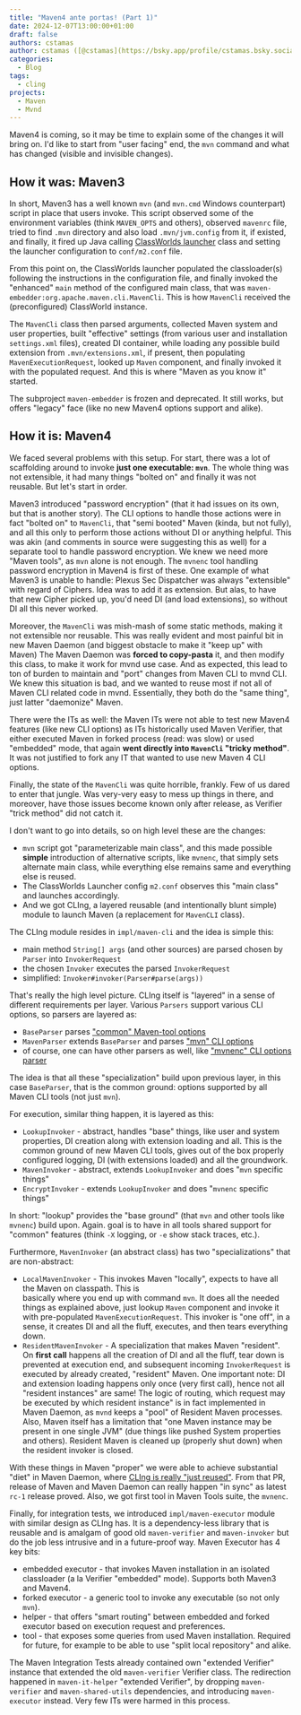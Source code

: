 ```yaml
---
title: "Maven4 ante portas! (Part 1)"
date: 2024-12-07T13:00:00+01:00
draft: false
authors: cstamas
author: cstamas ([@cstamas](https://bsky.app/profile/cstamas.bsky.social))
categories:
  - Blog
tags:
  - cling
projects:
  - Maven
  - Mvnd
---
```


Maven4 is coming, so it may be time to explain some of the changes it will bring on.
I'd like to start from "user facing" end, the `mvn` command and what has changed
(visible and invisible changes).

## How it was: Maven3

In short, Maven3 has a well known `mvn` (and `mvn.cmd` Windows counterpart) script in place
that users invoke. This script observed some of the environment variables (think `MAVEN_OPTS`
and others), observed `mavenrc` file, tried to find `.mvn` directory and also load `.mvn/jvm.config`
from it, if existed, and finally, it fired up Java calling 
[ClassWorlds launcher](https://codehaus-plexus.github.io/plexus-classworlds/launcher.html) 
class and setting the launcher configuration to `conf/m2.conf` file.

From this point on, the ClassWorlds launcher populated the classloader(s) following
the instructions in the configuration file, and finally invoked the "enhanced" `main` 
method of the configured main class, that was `maven-embedder:org.apache.maven.cli.MavenCli`.
This is how `MavenCli` received the (preconfigured) ClassWorld instance.

The `MavenCli` class then parsed arguments, collected Maven system and user properties, built
"effective" settings (from various user and installation `settings.xml` files), created
DI container, while loading any possible build extension from `.mvn/extensions.xml`, if present, 
then populating `MavenExecutionRequest`, looked up `Maven` component, and finally invoked it
with the populated request. And this is where "Maven as you know it" started.

The subproject `maven-embedder` is frozen and deprecated. It still works, but offers
"legacy" face (like no new Maven4 options support and alike).

## How it is: Maven4

We faced several problems with this setup. For start, there was a lot of scaffolding around to
invoke **just one executable: `mvn`**. The whole thing was not extensible, it had many things 
"bolted on" and finally it was not reusable. But let's start in order.

Maven3 introduced "password encryption" (that it had issues on its own, but that is another
story). The CLI options to handle those actions were in fact "bolted on" to `MavenCli`, that
"semi booted" Maven (kinda, but not fully), and all this only to perform those actions without
DI or anything helpful. This was akin (and comments in source were suggesting this as well)
for a separate tool to handle password encryption. We knew we need more "Maven tools", as 
`mvn` alone is not enough. The `mvnenc` tool handling password encryption in Maven4 is first
of these. One example of what Maven3 is unable to handle: Plexus Sec Dispatcher was always
"extensible" with regard of Ciphers. Idea was to add it as extension. But alas, to have that 
new Cipher picked up, you'd need DI (and load extensions), so without DI all this never worked. 

Moreover, the `MavenCli` was mish-mash of some static methods, making it not extensible nor reusable.
This was really evident and most painful bit in new Maven Daemon (and biggest obstacle to make it 
"keep up" with Maven) The Maven Daemon was **forced to copy-pasta** it, and then modify this class,
to make it work for mvnd use case. And as expected, this lead to ton of burden to maintain and "port" 
changes from Maven CLI to mvnd CLI. We knew this situation is bad, and we wanted to reuse most if not all
of Maven CLI related code in mvnd. Essentially, they both do the "same thing", just latter 
"daemonize" Maven.

There were the ITs as well: the Maven ITs were not able to test new Maven4 features (like new
CLI options) as ITs historically used Maven Verifier, that either executed Maven in forked 
process (read: was slow) or used "embedded" mode, that again **went directly into 
`MavenCli` "tricky method"**. It was not justified to fork any IT that wanted to use new 
Maven 4 CLI options.

Finally, the state of the `MavenCli` was quite horrible, frankly. Few of us dared to enter
that jungle. Was very-very easy to mess up things in there, and moreover, have those issues
become known only after release, as Verifier "trick method" did not catch it.

I don't want to go into details, so on high level these are the changes:
* `mvn` script got "parameterizable main class", and this made possible **simple** introduction
  of alternative scripts, like `mvnenc`, that simply sets alternate main class, while everything
  else remains same and everything else is reused.
* The ClassWorlds Launcher config `m2.conf` observes this "main class" and launches accordingly.
* And we got CLIng, a layered reusable (and intentionally blunt simple) module to launch Maven 
  (a replacement for `MavenCLI` class).

The CLIng module resides in `impl/maven-cli` and the idea is simple this:
* main method `String[] args` (and other sources) are parsed chosen by `Parser` into `InvokerRequest`
* the chosen `Invoker` executes the parsed `InvokerRequest`
* simplified: `Invoker#invoker(Parser#parse(args))`

That's really the high level picture. CLIng itself is "layered" in a sense of different
requirements per layer. Various `Parsers` support various CLI options, so parsers are layered
as:
* `BaseParser` parses ["common" Maven-tool options](https://github.com/apache/maven/blob/8d4f455ac9f29904bb2c86847d41c310782fbea6/api/maven-api-cli/src/main/java/org/apache/maven/api/cli/Options.java)
* `MavenParser` extends `BaseParser` and parses ["mvn" CLI options](https://github.com/apache/maven/blob/8d4f455ac9f29904bb2c86847d41c310782fbea6/api/maven-api-cli/src/main/java/org/apache/maven/api/cli/mvn/MavenOptions.java)
* of course, one can have other parsers as well, like ["mvnenc" CLI options parser](https://github.com/apache/maven/blob/8d4f455ac9f29904bb2c86847d41c310782fbea6/api/maven-api-cli/src/main/java/org/apache/maven/api/cli/mvnenc/EncryptOptions.java)

The idea is that all these "specialization" build upon previous layer, in this case
`BaseParser`, that is the common ground: options supported by all Maven CLI tools (not just `mvn`).

For execution, similar thing happen, it is layered as this:
* `LookupInvoker` - abstract, handles "base" things, like user and system properties, DI creation along with 
   extension loading and all. This is the common ground of new Maven CLI tools, gives out of the
   box properly configured logging, DI (with extensions loaded) and all the groundwork.
* `MavenInvoker` - abstract, extends `LookupInvoker` and does "`mvn` specific things"
* `EncryptInvoker` - extends `LookupInvoker` and does "`mvnenc` specific things"

In short: "lookup" provides the "base ground" (that `mvn` and other tools like `mvnenc`)
build upon. Again. goal is to have in all tools shared support for "common" features 
(think `-X` logging, or `-e` show stack traces, etc.). 

Furthermore, `MavenInvoker` (an abstract class) has two "specializations" that are non-abstract:

* `LocalMavenInvoker` - This invokes Maven "locally", expects to have all the Maven on classpath. This is  
  basically where you end up with command `mvn`. It does all the needed things as explained 
  above, just lookup `Maven` component and invoke it with pre-populated `MavenExecutionRequest`. 
  This invoker is "one off", in a sense, it creates DI and all the fluff, executes,
  and then tears everything down.
* `ResidentMavenInvoker` - A specialization that makes Maven "resident". On **first call**
  happens all the creation of DI and all the fluff, tear down is prevented at execution end, 
  and subsequent incoming `InvokerRequest` is executed by already created, "resident" Maven. 
  One important note: DI and extension loading happens only once (very first call), hence not 
  all "resident instances" are same! The logic of routing, which request may be executed 
  by which resident instance" is in fact implemented in Maven Daemon, as `mvnd` keeps a "pool" of
  Resident Maven processes. Also, Maven itself has a limitation that "one Maven instance may be 
  present in one single JVM" (due things like pushed System properties and others). 
  Resident Maven is cleaned up (properly shut down) when the resident invoker is closed.

With these things in Maven "proper" we were able to achieve substantial "diet" in Maven Daemon,
where [CLIng is really "just reused"](https://github.com/apache/maven-mvnd/pull/1158). From that
PR, release of Maven and Maven Daemon can really happen "in sync" as latest `rc-1` release 
proved. Also, we got first tool in Maven Tools suite, the `mvnenc`.

Finally, for integration tests, we introduced `impl/maven-executor` module with similar design
as CLIng has. It is a dependency-less library that is reusable and is amalgam of good old 
`maven-verifier` and `maven-invoker` but do the job less intrusive and in a future-proof way.
Maven Executor has 4 key bits:
* embedded executor - that invokes Maven installation in an isolated classloader 
  (a la Verifier "embedded" mode). Supports both Maven3 and Maven4.
* forked executor - a generic tool to invoke any executable (so not only `mvn`).
* helper - that offers "smart routing" between embedded and forked executor based 
  on execution request and preferences.
* tool - that exposes some queries from used Maven installation. Required for future,
  for example to be able to use "split local repository" and alike.

The Maven Integration Tests already contained own "extended Verifier" instance that extended
the old `maven-verifier` Verifier class. The redirection happened in `maven-it-helper` 
"extended Verifier", by dropping `maven-verifier` and `maven-shared-utils` dependencies,
and introducing `maven-executor` instead. Very few ITs were harmed in this process.